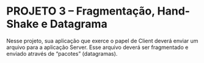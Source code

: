 # PROJETO 3 – Fragmentação, Hand-Shake e Datagrama
Nesse projeto, sua aplicação que exerce o papel de Client deverá enviar um arquivo para a aplicação Server.
Esse arquivo deverá ser fragmentado e enviado através de “pacotes” (datagramas).

